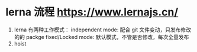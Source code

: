 # lerna 流程 https://www.lernajs.cn/

1. lerna 有两种工作模式：
   independent mode: 配合 git 文件变动，只发布修改的的 packge
   fixed/Locked mode: 默认模式，不管是否修改，每次全量发布
2.  hoist
